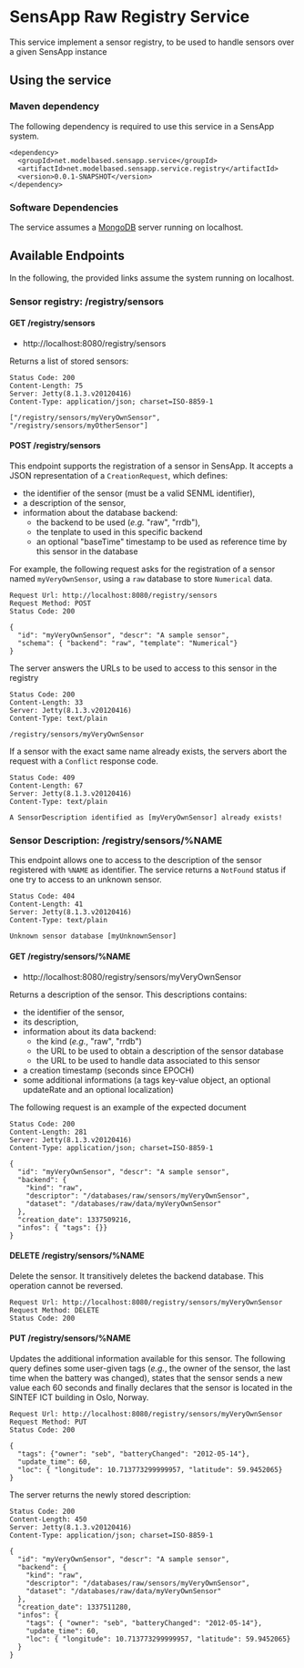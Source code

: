 # SensApp Raw Registry Service

This service implement a sensor registry, to be used to handle sensors over a given SensApp instance

## Using the service

### Maven dependency

The following dependency is required to use this service in a SensApp system.

    <dependency>
  	  <groupId>net.modelbased.sensapp.service</groupId>
  	  <artifactId>net.modelbased.sensapp.service.registry</artifactId>
  	  <version>0.0.1-SNAPSHOT</version>
    </dependency>
 
### Software Dependencies

The service assumes a [MongoDB](http://www.mongodb.org/) server running on localhost.

## Available Endpoints

In the following, the provided links assume the system running on localhost.

### Sensor registry: /registry/sensors
 
#### GET /registry/sensors

 - http://localhost:8080/registry/sensors

Returns a list of stored sensors:

    Status Code: 200
    Content-Length: 75
    Server: Jetty(8.1.3.v20120416)
    Content-Type: application/json; charset=ISO-8859-1
    
    ["/registry/sensors/myVeryOwnSensor", "/registry/sensors/myOtherSensor"]

#### POST /registry/sensors

This endpoint supports the registration of a sensor in SensApp. It accepts a JSON representation of a `CreationRequest`, which defines: 

  - the identifier of the sensor (must be a valid SENML identifier),
  - a description of the sensor,
  - information about the database backend:
    - the backend to be used (_e.g._ "raw", "rrdb"),
    - the tenplate to used in this specific backend
    - an optional "baseTime" timestamp to be used as reference time by this sensor in the database 

For example, the following request asks for the registration of a sensor named `myVeryOwnSensor`, using a `raw` database to store `Numerical` data.

    Request Url: http://localhost:8080/registry/sensors
    Request Method: POST
    Status Code: 200
    
    {
      "id": "myVeryOwnSensor", "descr": "A sample sensor",
      "schema": { "backend": "raw", "template": "Numerical"}
    }  

The server answers the URLs to be used to access to this sensor in the registry

    Status Code: 200
    Content-Length: 33
    Server: Jetty(8.1.3.v20120416)
    Content-Type: text/plain
    
    /registry/sensors/myVeryOwnSensor
    
If a sensor with the exact same name already exists, the servers abort the request with a `Conflict` response code.

    Status Code: 409
    Content-Length: 67
    Server: Jetty(8.1.3.v20120416)
    Content-Type: text/plain
    
    A SensorDescription identified as [myVeryOwnSensor] already exists!

### Sensor Description: /registry/sensors/%NAME

This endpoint allows one to access to the description of the sensor registered with `%NAME` as identifier. The service returns a `NotFound` status if one try to access to an unknown sensor.

    Status Code: 404
    Content-Length: 41
    Server: Jetty(8.1.3.v20120416)
    Content-Type: text/plain
    
    Unknown sensor database [myUnknownSensor]

#### GET /registry/sensors/%NAME

  - http://localhost:8080/registry/sensors/myVeryOwnSensor
  
Returns a description of the sensor. This descriptions contains: 

  - the identifier of the sensor,
  - its description,
  - information about its data backend:
    - the kind (_e.g._, "raw", "rrdb")
    - the URL to be used to obtain a description of the sensor database
    - the URL to be used to handle data associated to this sensor
  - a creation timestamp (seconds since EPOCH)
  - some additional informations (a tags key-value object, an optional updateRate and an optional localization)

The following request is an example of the expected document

    Status Code: 200
    Content-Length: 281
    Server: Jetty(8.1.3.v20120416)
    Content-Type: application/json; charset=ISO-8859-1
    
    {
      "id": "myVeryOwnSensor", "descr": "A sample sensor",
      "backend": {
        "kind": "raw",
        "descriptor": "/databases/raw/sensors/myVeryOwnSensor",
        "dataset": "/databases/raw/data/myVeryOwnSensor"
      },
      "creation_date": 1337509216, 
      "infos": { "tags": {}}
    }


#### DELETE /registry/sensors/%NAME

Delete the sensor. It transitively deletes the backend database. This operation cannot be reversed.

    Request Url: http://localhost:8080/registry/sensors/myVeryOwnSensor
    Request Method: DELETE
    Status Code: 200

#### PUT /registry/sensors/%NAME

Updates the additional information available for this sensor. The following query defines some user-given tags (_e.g._, the owner of the sensor, the last time when the battery was changed), states that the sensor sends a new value each 60 seconds and finally declares that the sensor is located in the SINTEF ICT building in Oslo, Norway.

    Request Url: http://localhost:8080/registry/sensors/myVeryOwnSensor
    Request Method: PUT
    Status Code: 200
    
    { 
      "tags": {"owner": "seb", "batteryChanged": "2012-05-14"},
      "update_time": 60,
      "loc": { "longitude": 10.713773299999957, "latitude": 59.9452065}  
    }
               
The server returns the newly stored description:

    Status Code: 200
    Content-Length: 450
    Server: Jetty(8.1.3.v20120416)
    Content-Type: application/json; charset=ISO-8859-1
    
    {
      "id": "myVeryOwnSensor", "descr": "A sample sensor",
      "backend": {
        "kind": "raw",
        "descriptor": "/databases/raw/sensors/myVeryOwnSensor",
        "dataset": "/databases/raw/data/myVeryOwnSensor"
      },
      "creation_date": 1337511280,
      "infos": {
        "tags": { "owner": "seb", "batteryChanged": "2012-05-14"},
        "update_time": 60,
        "loc": { "longitude": 10.713773299999957, "latitude": 59.9452065}
      }
    }

